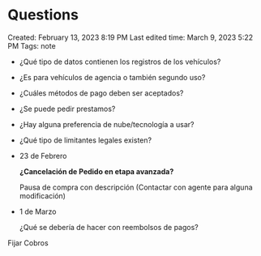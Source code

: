 # Questions

Created: February 13, 2023 8:19 PM
Last edited time: March 9, 2023 5:22 PM
Tags: note

- ¿Qué tipo de datos contienen los registros de los vehículos?
- ¿Es para vehículos de agencia o también segundo uso?
- ¿Cuáles métodos de pago deben ser aceptados?
- ¿Se puede pedir prestamos?
- ¿Hay alguna preferencia de nube/tecnología a usar?
- ¿Qué tipo de limitantes legales existen?

- 23 de Febrero
    
    **¿Cancelación de Pedido en etapa avanzada?**
    
    Pausa de compra con descripción (Contactar con agente para alguna modificación)
    
- 1 de Marzo
    
    ¿Qué se debería de hacer con reembolsos de pagos?
    

Fijar Cobros